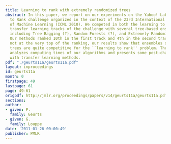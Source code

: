 ```yaml
---
title: Learning to rank with extremely randomized trees
abstract: In this paper, we report on our experiments on the Yahoo! Labs Learning
  to Rank challenge organized in the context of the 23rd International Conference
  of Machine Learning (ICML 2010). We competed in both the learning to rank and the
  transfer learning tracks of the challenge with several tree-based ensemble methods,
  including Tree Bagging (?), Random Forests (?), and Extremely Randomized Trees (?).
  Our methods ranked 10th in the first track and 4th in the second track. Although
  not at the very top of the ranking, our results show that ensembles of randomized
  trees are quite competitive for the ``learning to rank'' problem. The paper also
  analyzes computing times of our algorithms and presents some post-challenge experiments
  with transfer learning methods.
pdf: "./geurts11a/geurts11a.pdf"
layout: inproceedings
id: geurts11a
month: 0
firstpage: 49
lastpage: 61
page: 49-61
origpdf: http://jmlr.org/proceedings/papers/v14/geurts11a/geurts11a.pdf
sections: 
author:
- given: P.
  family: Geurts
- given: G.
  family: Louppe
date: '2011-01-26 00:00:49'
publisher: PMLR
---
```

